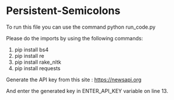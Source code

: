 # Persistent-Semicolons

To run this file you can use the command
python run_code.py

Please do the imports by using the following commands:
1. pip install bs4
2. pip install re
3. pip install rake_nltk
4. pip install requests

Generate the API key from this site : https://newsapi.org

And enter the generated key in ENTER_API_KEY variable on line 13.
